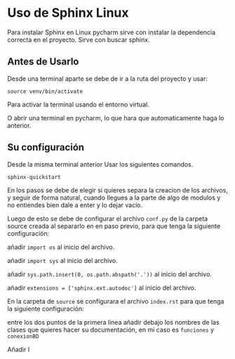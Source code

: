 # Uso de Sphinx Linux

Para instalar Sphinx en Linux pycharm sirve con instalar la dependencia correcta en el proyecto. Sirve con buscar 
sphinx.

## Antes de Usarlo

Desde una terminal aparte se debe de ir a la ruta del proyecto y usar: 

`source venv/bin/activate`

Para activar la terminal usando el entorno virtual.

O abrir una terminal en pycharm, lo que hara que automaticamente haga lo anterior.

## Su configuración

Desde la misma terminal anterior Usar los siguientes comandos.

`sphinx-quickstart`

En los pasos se debe de elegir si quieres separa la creacion de los archivos, y seguir de forma natural, cuando llegues
a la parte de algo de modulos y no entiendes bien dale a enter y lo dejar vacio.

Luego de esto se debe de configurar el archivo `conf.py` de la carpeta source creada al separarlo en en paso previo, para que tenga la siguiente configuración:

añadir `import os` al inicio del archivo.

añadir `import sys` al inicio del archivo.

añadir `sys.path.insert(0, os.path.abspath('.'))` al inicio del archivo.

añadir `extensions = ['sphinx.ext.autodoc']` al inicio del archivo.

En la carpeta de `source` se configurara el archivo `index.rst` para que tenga la siguiente configuración:

entre los dos puntos de la primera linea añadir debajo los nombres de las clases que quieres hacer su documentación, en 
mi caso es `funciones` y `conexionBD`

Añadir l